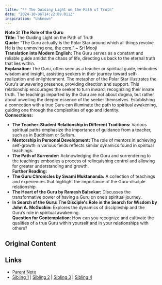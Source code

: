 ```yaml
---
title: "** The Guiding Light on the Path of Truth"
date: "2024-10-06T14:22:09.811Z"
inspiration: "Unknown"
---
```


  
**Note 3: The Role of the Guru**  
**Title:** The Guiding Light on the Path of Truth  
**Quote:** “The Guru actually is the Polar Star around which all things revolve. He is the unmoving one, the core.” ~ Sri Mooji  
**Translation into Modern English:** The Guru serves as a constant and reliable guide amidst the chaos of life, directing us back to the eternal truth that lies within.  
**Explanation:** The Guru, often seen as a teacher or spiritual guide, embodies wisdom and insight, assisting seekers in their journey toward self-realization and enlightenment. The metaphor of the Polar Star illustrates the Guru's unwavering presence, providing direction and support. This relationship encourages the seeker to turn inward, recognizing their innate truth. The teachings imparted by the Guru are not about dogma, but rather about unveiling the deeper essence of the seeker themselves. Establishing a connection with a true Guru can illuminate the path to spiritual awakening, guiding one through the complexities of ego and identity.  
**Connections:**  
- **The Teacher-Student Relationship in Different Traditions:** Various spiritual paths emphasize the importance of guidance from a teacher, such as in Buddhism or Sufism.  
- **Mentorship in Personal Development:** The role of mentors in achieving self-growth in various fields reflects similar dynamics found in spiritual teachings.  
- **The Path of Surrender:** Acknowledging the Guru and surrendering to the teachings embodies a process of relinquishing control and allowing for greater understanding and growth.  
**Further Reading:**  
- **The Guru Chronicles by Swami Muktananda:** A collection of teachings and experiences that highlight the importance of the Guru-disciple relationship.  
- **The Heart of the Guru by Ramesh Balsekar:** Discusses the transformative power of having a Guru on one’s spiritual journey.  
- **In Search of the Guru: The Disciple's Role in the Search for Wisdom by John A. McGuckin:** Explores the dynamics of discipleship and the Guru’s role in spiritual awakening.  
**Question for Contemplation:** How can you recognize and cultivate the qualities of a true Guru within yourself and in your relationships with others?  



## Original Content



## Links

- [Parent Note](/parent-note.md)
- [Sibling 1](/zettel1.md) | [Sibling 2](/zettel2.md) | [Sibling 3](/zettel3.md) | [Sibling 4](/zettel4.md)
